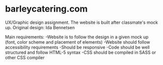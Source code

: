 # barleycatering.com

UX/Graphic design assignment. 
The website is built after classmate's mock up. Original design: Ida Bennetsen

Main requirements: 
-Website is to follow the design in a given mock up (font, color scheme and placement of elements)
-Website should follow accessibility requirements
-Should be responsive
-Code should be well structured and follow HTML-5 syntax
-CSS should be compiled in SASS or other CSS compiler
